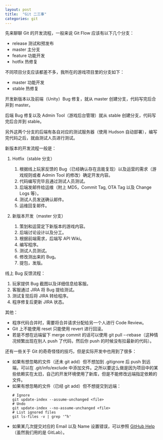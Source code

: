 ```yaml
---
layout: post
title:  "Git 二三事"
categories: git
---
```


先来聊聊 Git 的开发流程，一般来说 Git Flow 应该有以下几个分支：

- release 测试和预发布
- master 主分支
- feature 功能开发
- hotfix 热修复

不同项目分支应该都差不多，我所在的游戏项目里的分支如下：

- master 功能开发
- stable 热修复

开发新版本以及前端（Unity）Bug 修复，就从 master 创建分支，代码写完后合并到 master。

后端 Bug 修复以及 Admin Tool（游戏后台管理）就从 stable 创建分支，代码写完后合并到 stable。

另外这两个分支的后端有各自对应的测试服务器（使用 Hudson 自动部署），编写完代码之后，就由测试人员进行测试。

新版本的开发流程一般是：

1. Hotfix（stable 分支）
    1. 根据线上玩家反馈的 Bug（已经确认存在且能复现）以及运营的需求（游戏规则或者 Admin Tool 的修改）确定开发内容。
    2. 代码编写完毕且通过测试人员测试。
    3. 后端发邮件给运维（附上 MD5，Commit Tag, OTA Tag 以及 Change Logs 等）。
    4. 测试人员发送确认邮件。
    5. 运维回复邮件。

2. 新版本开发（master 分支）
    1. 策划和运营定下新版本的游戏内容。
    2. 后端讨论设计以及分工。
    3. 根据前端需求，后端写 API Wiki。
    4. 编写程序。
    5. 测试人员测试。
    6. 修改测出来的 Bug。
    7. 提包，发版。

线上 Bug 反馈流程：

1. 玩家提供 Bug 截图以及详细信息给客服。
2. 客服通过 JIRA 将 Bug 提给测试。
3. 测试复现后将 JIRA 转给程序。
4. 程序修复后更新 JIRA 状态。

其他：

- 程序代码合并时，需要将合并请求分配给另一个人进行 Code Review。
- Git 上不能使用 reset 只能使用 revert 进行回滚。
- 若是不想在远端留下 merge commit 的话可以使用 git pull --rebase（这种情况频繁出现在别人 push 了代码，然后你 push 的时候没有拉最新的代码）。

还有一些关于 Git 的奇奇怪怪的技巧，但是实际开发中也用到了很多：

- 如果有想忽略的文件（还未 git add）但不想加到 .gitignore 后 push 到远端，可以在 .git/info/exclude 中添加文件。之所以要这么做是因为项目中的某些依赖实在太旧，自己的开发环境使用了新库，但是不能修改远端指定依赖的文件。
- 如果有想忽略的文件（已经 git add）但不想提交到远端：
    ```
    # Ignore
    git update-index --assume-unchanged <file>
    # Undo
    git update-index --no-assume-unchanged <file>
    # List ignored files
    git ls-files -v | grep '^h'
    ```
- 如果某几次提交对应的 Email 以及 Name 设置错误，可以参照 [GitHub Help](https://help.github.com/en/articles/changing-author-info)（虽然我们用的是 GitLab）。
